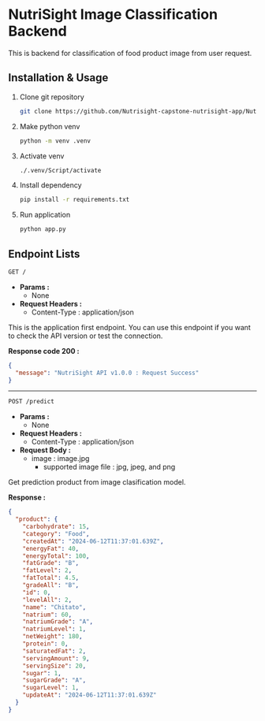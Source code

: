 # NutriSight Image Classification Backend

This is backend for classification of food product image from user request.

## Installation & Usage

1. Clone git repository

   ```bash
   git clone https://github.com/Nutrisight-capstone-nutrisight-app/NutriSight-Classification-Backend.git
   ```

2. Make python venv

   ```bash
   python -m venv .venv
   ```

3. Activate venv

   ```bash
   ./.venv/Script/activate
   ```

4. Install dependency

   ```bash
   pip install -r requirements.txt
   ```

5. Run application

   ```bash
   python app.py
   ```

## Endpoint Lists

```bash
GET /
```

- **Params :**
  - None
- **Request Headers :**
  - Content-Type : application/json

This is the application first endpoint. You can use this endpoint if you want to check the API version or test the connection.

**Response code 200 :**

```json
{
  "message": "NutriSight API v1.0.0 : Request Success"
}
```

---

```bash
POST /predict
```

- **Params :**
  - None
- **Request Headers :**
  - Content-Type : application/json
- **Request Body :**
  - image : image.jpg
    - supported image file : jpg, jpeg, and png

Get prediction product from image clasification model.

**Response :**

```json
{
  "product": {
    "carbohydrate": 15,
    "category": "Food",
    "createdAt": "2024-06-12T11:37:01.639Z",
    "energyFat": 40,
    "energyTotal": 100,
    "fatGrade": "B",
    "fatLevel": 2,
    "fatTotal": 4.5,
    "gradeAll": "B",
    "id": 0,
    "levelAll": 2,
    "name": "Chitato",
    "natrium": 60,
    "natriumGrade": "A",
    "natriumLevel": 1,
    "netWeight": 180,
    "protein": 0,
    "saturatedFat": 2,
    "servingAmount": 9,
    "servingSize": 20,
    "sugar": 1,
    "sugarGrade": "A",
    "sugarLevel": 1,
    "updateAt": "2024-06-12T11:37:01.639Z"
  }
}
```
